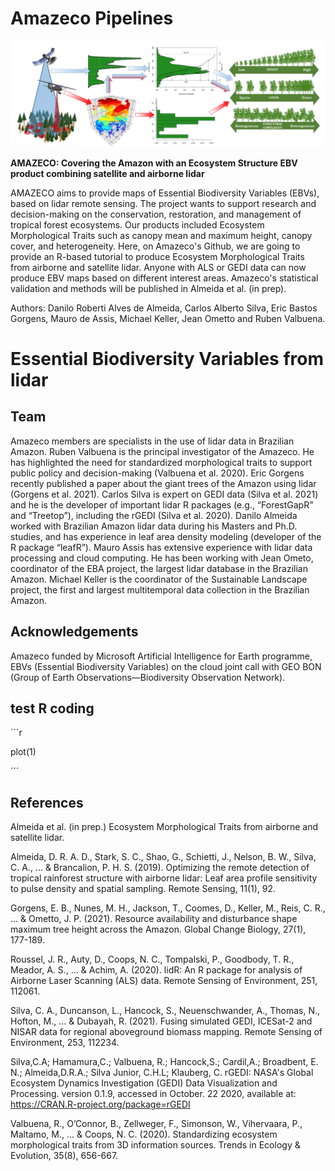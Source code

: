 # Amazeco Pipelines

![](https://github.com/DRAAlmeida/AMAZECO/blob/main/AmazecoFigure.png)<br/>

**AMAZECO: Covering the Amazon with an Ecosystem Structure EBV product combining satellite and airborne lidar**

AMAZECO aims to provide maps of Essential Biodiversity Variables (EBVs), based on lidar remote sensing. The project wants to support research and decision-making on the conservation, restoration, and management of tropical forest ecosystems. Our products included Ecosystem Morphological Traits such as canopy mean and maximum height, canopy cover, and heterogeneity. Here, on Amazeco's Github, we are going to provide an R-based tutorial to produce Ecosystem Morphological Traits from airborne and satellite lidar. Anyone with ALS or GEDI data can now produce EBV maps based on different interest areas. Amazeco's statistical validation and methods will be published in Almeida et al. (in prep).
   
Authors: Danilo Roberti Alves de Almeida, Carlos Alberto Silva, Eric Bastos Gorgens, Mauro de Assis, Michael Keller, Jean Ometto and Ruben Valbuena.

# Essential Biodiversity Variables from lidar

## Team

Amazeco members are specialists in the use of lidar data in Brazilian Amazon. Ruben Valbuena is the principal investigator of the Amazeco. He has highlighted the need for standardized morphological traits to support public policy and decision-making (Valbuena et al. 2020). Eric Gorgens recently published a paper about the giant trees of the Amazon using lidar (Gorgens et al. 2021). Carlos Silva is expert on GEDI data (Silva et al. 2021) and he is the developer of important lidar R packages (e.g., “ForestGapR” and “Treetop”), including the rGEDI (Silva et al. 2020). Danilo Almeida worked with Brazilian Amazon lidar data during his Masters and Ph.D. studies, and has experience in leaf area density modeling (developer of the R package “leafR”). Mauro Assis has extensive experience with lidar data processing and cloud computing. He has been working with Jean Ometo, coordinator of the EBA project, the largest lidar database in the Brazilian Amazon. Michael Keller is the coordinator of the Sustainable Landscape project, the first and largest multitemporal data collection in the Brazilian Amazon. 

## Acknowledgements
Amazeco funded by Microsoft Artificial Intelligence for Earth programme, EBVs (Essential Biodiversity Variables) on the cloud joint call with
GEO BON (Group of Earth Observations—Biodiversity Observation Network).

## test R coding
´´´r

plot(1)

´´´

## References

Almeida et al. (in prep.) Ecosystem Morphological Traits from airborne and satellite lidar.

Almeida, D. R. A. D., Stark, S. C., Shao, G., Schietti, J., Nelson, B. W., Silva, C. A., ... & Brancalion, P. H. S. (2019). Optimizing the remote detection of tropical rainforest structure with airborne lidar: Leaf area profile sensitivity to pulse density and spatial sampling. Remote Sensing, 11(1), 92.

Gorgens, E. B., Nunes, M. H., Jackson, T., Coomes, D., Keller, M., Reis, C. R., ... & Ometto, J. P. (2021). Resource availability and disturbance shape maximum tree height across the Amazon. Global Change Biology, 27(1), 177-189.

Roussel, J. R., Auty, D., Coops, N. C., Tompalski, P., Goodbody, T. R., Meador, A. S., ... & Achim, A. (2020). lidR: An R package for analysis of Airborne Laser Scanning (ALS) data. Remote Sensing of Environment, 251, 112061.

Silva, C. A., Duncanson, L., Hancock, S., Neuenschwander, A., Thomas, N., Hofton, M., ... & Dubayah, R. (2021). Fusing simulated GEDI, ICESat-2 and NISAR data for regional aboveground biomass mapping. Remote Sensing of Environment, 253, 112234.

Silva,C.A; Hamamura,C.; Valbuena, R.; Hancock,S.; Cardil,A.; Broadbent, E. N.; Almeida,D.R.A.; Silva Junior, C.H.L; Klauberg, C. rGEDI: NASA's Global Ecosystem Dynamics Investigation (GEDI) Data Visualization and Processing. version 0.1.9, accessed in October. 22 2020, available at: https://CRAN.R-project.org/package=rGEDI

Valbuena, R., O’Connor, B., Zellweger, F., Simonson, W., Vihervaara, P., Maltamo, M., ... & Coops, N. C. (2020). Standardizing ecosystem morphological traits from 3D information sources. Trends in Ecology & Evolution, 35(8), 656-667.



